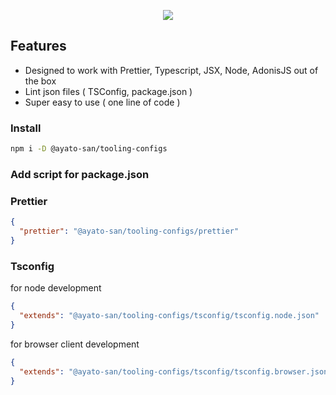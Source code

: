<p align="center">
  <img src="https://github.com/Ayato-san/tooling-configs/assets/71392060/7b7b294a-46d7-450e-afb4-49b4ae94a4b1">
</p>

## Features

- Designed to work with Prettier, Typescript, JSX, Node, AdonisJS out of the box
- Lint json files ( TSConfig, package.json )
- Super easy to use ( one line of code )

### Install

```bash
npm i -D @ayato-san/tooling-configs
```

### Add script for package.json

### Prettier

```json
{
  "prettier": "@ayato-san/tooling-configs/prettier"
}
```

### Tsconfig

for node development

```json
{
  "extends": "@ayato-san/tooling-configs/tsconfig/tsconfig.node.json"
}
```

for browser client development

```json
{
  "extends": "@ayato-san/tooling-configs/tsconfig/tsconfig.browser.json"
}
```
